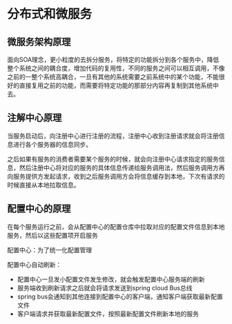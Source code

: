 # 分布式和微服务

## 微服务架构原理

面向SOA理念，更小粒度的去拆分服务，将特定的功能拆分到各个服务中，降低整个系统之间的耦合度，增加代码的复用性，不同的服务之间可以相互调用，不像之前的一整个系统高耦合，一旦有其他的系统需要之前系统中的某个功能，不能很好的直接复用之前的功能，而需要将特定功能的那部分内容再复制到其他系统中去。

## 注解中心原理

当服务启动后，向注册中心进行注册的流程，注册中心收到注册请求就会将注册信息进行各个服务器的信息同步。

之后如果有服务的消费者需要某个服务的时候，就会向注册中心请求指定的服务信息，然后注册中心将对应的服务的具体信息传递给服务调用法，然后服务调用方再向服务提供方发起请求，收到之后服务调用方会将信息缓存到本地，下次有请求的时候直接从本地拉取信息。



## 配置中心的原理

在每个服务运行之前，会从配置中心的配置仓库中拉取对应的配置文件信息到本地服务，然后以这些配置项开启服务

配置中心：为了统一化配置管理

配置中心自动刷新：

- 配置中心一旦发小配置文件发生修改，就会触发配置中心服务端的刷新
- 服务端收到刷新请求之后就会将请求发送到spring cloud Bus总线
- spring bus会通知到其他连接到配置中心的客户端，通知客户端获取最新配置文件
- 客户端请求并获取最新配置文件，按照最新配置文件刷新本地的服务

